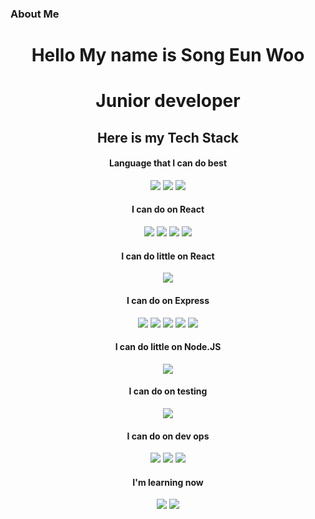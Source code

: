 <h3>About Me</h3>
<p align="center">
</p>

    
 
<div align="center">
 
<h1>Hello My name is Song Eun Woo</h1>
<h1>Junior developer</h1>
<h2>Here is my Tech Stack</h2>
    <h4>Language that I can do best</h4>
    <div>
    <img src="https://img.shields.io/badge/node-339933.svg?&style=for-the-badge&logo=node.js&logoColor=white">
    <img src="https://img.shields.io/badge/javascript-F7DF1E.svg?&style=for-the-badge&logo=JavaScript&logoColor=black">
    <img src="https://img.shields.io/badge/react-61DAFB.svg?&style=for-the-badge&logo=React&logoColor=black">
</div>
    <h4>I can do on React</h4>
<div>
    <img src="https://img.shields.io/badge/react%20query-CA4245.svg?&style=for-the-badge&logo=React%20Query&logoColor=white">
    <img src="https://img.shields.io/badge/redux-764ABC.svg?&style=for-the-badge&logo=Redux&logoColor=white">
    <img src="https://img.shields.io/badge/mobx-FF9955svg?&style=for-the-badge&logo=MobX&logoColor=white">
    <img src="https://img.shields.io/badge/reactrouter-CA4245?style=for-the-badge&logo=React%20Router&logoColor=white">
</div>
    <h4>I can do little on React</h4>
    <div>
        <img src="https://img.shields.io/badge/typescript-3178C6?style=for-the-badge&logo=TypeScript&logoColor=white">
    </div>
<h4>I can do on Express</h4>
<div>
    <img src="https://img.shields.io/badge/express-000000.svg?&style=for-the-badge&logo=express&logoColor=white">
    <img src="https://img.shields.io/badge/next.js-000000?style=for-the-badge&logo=next.js&logoColor=white">
    <img src="https://img.shields.io/badge/sequelize-52B0E7?style=for-the-badge&logo=Sequelize&logoColor=white">
    <img src="https://img.shields.io/badge/mongodb-47A248?style=for-the-badge&logo=MongoDb&logoColor=white">
    <img src="https://img.shields.io/badge/sequelize-52B0E7?style=for-the-badge&logo=Sequelize&logoColor=white">
</div>
    <h4>I can do little on Node.JS</h4>
    <div>
        <img src="https://img.shields.io/badge/Amazon%20aws-232F3E?style=for-the-badge&logo=Amazon%20Aws&logoColor=white">
    </div>
<h4>I can do on testing</h4>   
<div>
    <img src="https://img.shields.io/badge/jest-C21325?style=for-the-badge&logo=Jest&logoColor=white">
</div>
    <h4>I can do on dev ops</h4>
    <div>
        <img src="https://img.shields.io/badge/git-F05032?style=for-the-badge&logo=Git&logoColor=white">
        <img src="https://img.shields.io/badge/github-181717?style=for-the-badge&logo=Github&logoColor=white">
        <img src="https://img.shields.io/badge/docker-2496ED?style=for-the-badge&logo=docker&logoColor=white">
    </div>
    <h4>I'm learning now</h4>
    <div>
        <img src="https://img.shields.io/badge/nestjs-E0234E?style=for-the-badge&logo=nestJS&logoColor=white">
        <img src="https://img.shields.io/badge/typescript-3178C6?style=for-the-badge&logo=Typescript&logoColor=white">
    </div>
